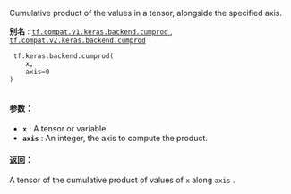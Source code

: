 Cumulative product of the values in a tensor, alongside the specified axis.

**别名** : [ `tf.compat.v1.keras.backend.cumprod` ](/api_docs/python/tf/keras/backend/cumprod), [ `tf.compat.v2.keras.backend.cumprod` ](/api_docs/python/tf/keras/backend/cumprod)

```
 tf.keras.backend.cumprod(
    x,
    axis=0
)
 
```

#### 参数：
- **`x`** : A tensor or variable.
- **`axis`** : An integer, the axis to compute the product.


#### 返回：
A tensor of the cumulative product of values of  `x`  along  `axis` .

